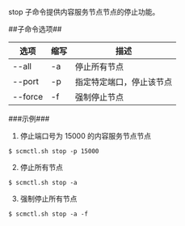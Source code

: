 stop 子命令提供内容服务节点节点的停止功能。

##子命令选项##

|选项      |缩写  |描述                    |
|----------|------|------------------------|
|--all     |-a    |停止所有节点            |
|--port    |-p    |指定特定端口，停止该节点|
|--force   |-f    |强制停止节点            |


###示例###

1. 停止端口号为 15000 的内容服务节点节点

  ```lang-javascript
  $ scmctl.sh stop -p 15000
  ```

2. 停止所有节点

  ```lang-javascript
  $ scmctl.sh stop -a
  ```
3.  强制停止所有节点

  ```lang-javascript
  $ scmctl.sh stop -a -f
  ```